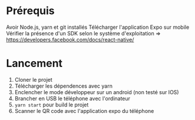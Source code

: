 # Prérequis

Avoir Node.js, yarn et git installés
Télécharger l'application Expo sur mobile
Vérifier la présence d'un SDK selon le système d'exploitation => https://developers.facebook.com/docs/react-native/

# Lancement

1) Cloner le projet
2) Télécharger les dépendences avec yarn
3) Enclencher le mode développeur sur un android (non testé sur IOS)
4) Brancher en USB le téléphone avec l'ordinateur
5) `yarn start` pour build le projet
6) Scanner le QR code avec l'application expo du téléphone
